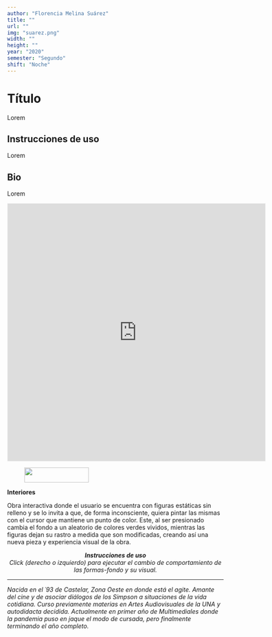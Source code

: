 ```yaml
---
author: "Florencia Melina Suárez"
title: ""
url: ""
img: "suarez.png"
width: ""
height: ""
year: "2020"
semester: "Segundo"
shift: "Noche"
---
```


<p></p>

# Título

Lorem 

## Instrucciones de uso 

Lorem

## Bio

Lorem

<!-- wp:html -->
<p align="center"><iframe width="600" height="600" frameborder="0" scrolling="no" style="width:600px; margin:0 auto!important;border: 1px solid #F2F2F3; z-index: 100;" src="https://editor.p5js.org/floppysuarez93/embed/JmpvpOiQf"></iframe></p>
<!-- /wp:html -->

<!-- wp:image {"id":604,"align":"center","width":150,"height":35} -->
<div class="wp-block-image"><figure class="aligncenter is-resized"><img src="https://am1-lacabanne.atamvirtual.com.ar/wp-content/uploads/2020/12/usabilidad-AM12020-siMobile.png" alt="" class="wp-image-604" width="150" height="35"/></figure></div>
<!-- /wp:image -->

<!-- wp:paragraph -->
<p><strong>Interiores</strong></p>
<!-- /wp:paragraph -->

<!-- wp:paragraph -->
<p>Obra interactiva donde el usuario se encuentra con figuras estáticas sin relleno y se lo invita a que, de forma inconsciente, quiera pintar las mismas con el cursor que mantiene un punto de color. Este, al ser presionado cambia el fondo a un aleatorio de colores verdes vividos, mientras las figuras dejan su rastro a medida que son modificadas, creando así una nueva pieza y experiencia visual de la obra. </p>
<!-- /wp:paragraph -->

<!-- wp:paragraph {"align":"center"} -->
<p style="text-align:center"><strong><em>Instrucciones de uso</em></strong><em><br>Click (derecho o izquierdo) para ejecutar el cambio de comportamiento de las formas-fondo y su visual.</em></p>
<!-- /wp:paragraph -->

<!-- wp:separator -->
<hr class="wp-block-separator"/>
<!-- /wp:separator -->

<!-- wp:paragraph -->
<p><em>Nacida en el ´93 de Castelar, Zona Oeste en donde está el agite. Amante del cine y de asociar diálogos de los Simpson a situaciones de la vida cotidiana. Curso previamente materias en Artes Audiovisuales de la UNA y autodidacta decidida. Actualmente en primer año de Multimediales donde la pandemia puso en jaque el modo de cursada, pero finalmente terminando el año completo. </em></p>
<!-- /wp:paragraph -->